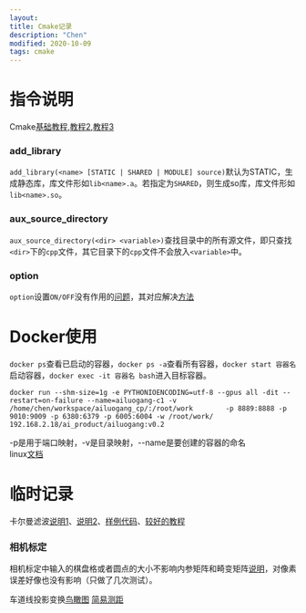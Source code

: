 ```yaml
---
layout:
title: Cmake记录
description: "Chen"
modified: 2020-10-09
tags: cmake
---  
```

# 指令说明  
Cmake[基础教程](https://www.hahack.com/codes/cmake/),[教程2](https://cliutils.gitlab.io/modern-cmake/chapters/intro/running.html),[教程3](https://github.com/ttroy50/cmake-examples)
### add_library  
`add_library(<name> [STATIC | SHARED | MODULE] source)`默认为STATIC，生成静态库，库文件形如`lib<name>.a`。若指定为`SHARED`，则生成so库，库文件形如`lib<name>.so`。
### aux_source_directory  
`aux_source_directory(<dir> <variable>)`查找目录中的所有源文件，即只查找`<dir>`下的`cpp`文件，其它目录下的`cpp`文件不会放入`<variable>`中。  
### option  
`option`设置`ON/OFF`没有作用的[问题](https://github.com/wzpan/cmake-demo/issues/4)，其对应解决[方法](https://github.com/wzpan/cmake-demo/pull/6)  

# Docker使用  
`docker ps`查看已启动的容器，`docker ps -a`查看所有容器，`docker start 容器名`启动容器，`docker exec -it 容器名 bash`进入目标容器。  

```
docker run --shm-size=1g -e PYTHONIOENCODING=utf-8 --gpus all -dit --restart=on-failure --name=ailuogang-c1 -v /home/chen/workspace/ailuogang_cp/:/root/work        -p 8889:8888 -p 9010:9009 -p 6380:6379 -p 6005:6004 -w /root/work/        192.168.2.18/ai_product/ailuogang:v0.2
```
-p是用于端口映射，-v是目录映射，--name是要创建的容器的命名  
linux[文档](https://github.com/dunwu/linux-tutorial)
# 临时记录
卡尔曼滤波[说明1](https://www.zhihu.com/question/23971601)、[说明2](https://blog.csdn.net/AdamShan/article/details/78248421)、[样例代码](https://www.cnblogs.com/wemo/p/10762292.html)、[较好的教程](https://www.kalmanfilter.net/kalman1d.html)  

### 相机标定  
相机标定中输入的棋盘格或者圆点的大小不影响内参矩阵和畸变矩阵[说明](https://github.com/opencv/opencv/issues/16144)，对像素误差好像也没有影响（只做了几次测试）。  

车道线投影变换[鸟瞰图](https://nikolasent.github.io/opencv/2017/05/07/Bird's-Eye-View-Transformation.html)
[简易测距](https://www.pyimagesearch.com/2015/01/19/find-distance-camera-objectmarker-using-python-opencv/)

